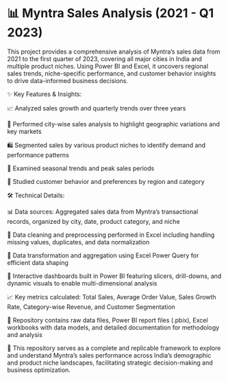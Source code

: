 
# 📊 Myntra Sales Analysis (2021 - Q1 2023)

This project provides a comprehensive analysis of Myntra’s sales data from 2021 to the first quarter of 2023, covering all major cities in India and multiple product niches. Using Power BI and Excel, it uncovers regional sales trends, niche-specific performance, and customer behavior insights to drive data-informed business decisions.

✨ Key Features & Insights:

📈 Analyzed sales growth and quarterly trends over three years

🌆 Performed city-wise sales analysis to highlight geographic variations and key markets

🛍️ Segmented sales by various product niches to identify demand and performance patterns

📅 Examined seasonal trends and peak sales periods

👥 Studied customer behavior and preferences by region and category

🛠️ Technical Details:

📊 Data sources: Aggregated sales data from Myntra’s transactional records, organized by city, date, product category, and niche

🧹 Data cleaning and preprocessing performed in Excel including handling missing values, duplicates, and data normalization

🔄 Data transformation and aggregation using Excel Power Query for efficient data shaping

🚀 Interactive dashboards built in Power BI featuring slicers, drill-downs, and dynamic visuals to enable multi-dimensional analysis

📈 Key metrics calculated: Total Sales, Average Order Value, Sales Growth Rate, Category-wise Revenue, and Customer Segmentation

📁 Repository contains raw data files, Power BI report files (.pbix), Excel workbooks with data models, and detailed documentation for methodology and analysis

🚀 This repository serves as a complete and replicable framework to explore and understand Myntra’s sales performance across India’s demographic and product niche landscapes, facilitating strategic decision-making and business optimization.

